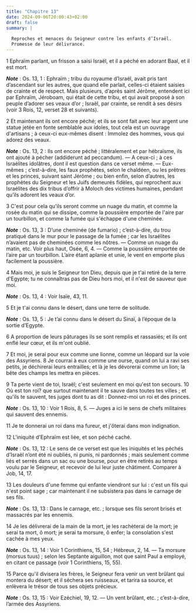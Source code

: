 ```yaml
---
title: "Chapitre 13"
date: 2024-09-06T20:00:43+02:00
draft: false
summary: |
  
  Reproches et menaces du Seigneur contre les enfants d’Israël.
  Promesse de leur délivrance.
---
```



1 Ephraïm parlant, un frisson a saisi Israël, et il a péché en adorant Baal, et il est mort.

***Note*** :  Os. 13, 1 : Ephraïm ; tribu du royaume d’Israël, avait pris tant d’ascendant sur les autres, que quand elle parlait, celles-ci étaient saisies de crainte et de respect. Mais plusieurs, d’après saint Jérôme, entendent ici par Ephraïm, Jéroboam, qui était de cette tribu, et qui avait proposé à son peuple d’adorer ses veaux d’or ; Israël, par crainte, se rendit à ses désirs (voir 3 Rois, 12, verset 28 et suivants).

2 Et maintenant ils ont encore péché; et ils se sont fait avec leur argent une statue jetée en fonte semblable aux idoles, tout cela est un ouvrage d'artisans ; à ceux-ci eux-mêmes disent : Immolez des hommes, vous qui adorez des veaux.

***Note*** :  Os. 13, 2 : Ils ont encore péché ; littéralement et par hébraïsme, ils ont ajouté à pécher (addiderunt ad peccandum). ― A ceux-ci ; à ces Israélites idolâtres, dont il est question dans ce verset même. ― Eux-mêmes ; c’est-à-dire, les faux prophètes, selon le chaldéen, ou les prêtres et les princes, suivant saint Jérôme ; ou bien enfin, selon d’autres, les prophètes du Seigneur et les Juifs demeurés fidèles, qui reprochent aux Israélites des dix tribus d’offrir à Moloch des victimes humaines, pendant qu’ils adorent les veaux d’or.

3 C'est pour cela qu'ils seront comme un nuage du matin, et comme la rosée du matin qui se dissipe, comme la poussière emportée de l'aire par un tourbillon, et comme la fumée qui s'échappe d'une cheminée.

***Note*** :  Os. 13, 3 : D’une cheminée (de fumario) ; c’est-à-dire, du trou pratiqué dans le mur pour le passage de la fumée ; car les Israélites n’avaient pas de cheminées comme les nôtres. ― Comme un nuage du matin, etc. Voir plus haut, Osée, 6, 4. ― Comme la poussière emportée de l’aire par un tourbillon. L’aire étant aplanie et unie, le vent en emporte plus facilement la poussière.


4 Mais moi, je suis le Seigneur ton Dieu, depuis que je t'ai retiré de la terre d'Egypte; tu ne connaîtras pas de Dieu hors moi, et il n'est de sauveur que moi.

***Note*** :  Os. 13, 4 : Voir Isaïe, 43, 11.

5 Et je t'ai connu dans le désert, dans une terre de solitude.

***Note*** :  Os. 13, 5 : Je t’ai connu dans le désert du Sinaï, à l’époque de la sortie d’Egypte.

6 A proportion de leurs pâturages ils se sont remplis et rassasiés; et ils ont enflé leur cœur, et ils m'ont oublié.


7 Et moi, je serai pour eux comme une lionne, comme un léopard sur la voie des Assyriens. 8 Je courrai à eux comme une ourse, quand on lui a ravi ses petits, je déchirerai leurs entrailles; et là je les dévorerai comme un lion; la bête des champs les mettra en pièces.


9 Ta perte vient de toi, Israël; c'est seulement en moi qu'est ton secours. 10 Où est ton roi? que surtout maintenant il te sauve dans toutes tes villes ; et qu'ils te sauvent, tes juges dont tu as dit : Donnez-moi un roi et des princes.

***Note*** :  Os. 13, 10 : Voir 1 Rois, 8, 5. ― Juges a ici le sens de chefs militaires qui sauvent des ennemis.

11 Je te donnerai un roi dans ma fureur, et j'ôterai dans mon indignation.


12 L'iniquité d'Ephraïm est liée, et son péché caché.

***Note*** :  Os. 13, 12 : Le sens de ce verset est que les iniquités et les péchés d’Israël n’ont été ni oubliés, ni punis, ni pardonnés ; mais seulement comme liés et serrés dans un sac ou une bourse, pour en être retirés au temps voulu par le Seigneur, et recevoir de lui leur juste châtiment. Comparer à Job, 14, 17.

13 Les douleurs d'une femme qui enfante viendront sur lui : c'est un fils qui n'est point sage ; car maintenant il ne subsistera pas dans le carnage de ses fils.

***Note*** :  Os. 13, 13 : Dans le carnage, etc. ; lorsque ses fils seront brisés et massacrés par les ennemis.


14 Je les délivrerai de la main de la mort, je les rachèterai de la mort; je serai ta mort, ô mort; je serai ta morsure, ô enfer; la consolation s'est cachée à mes yeux.

***Note*** :  Os. 13, 14 : Voir 1 Corinthiens, 15, 54 ; Hébreux, 2, 14. ― Ta morsure (morsus tuus) ; selon les Septante aiguillon, mot que saint Paul a employé, en citant ce passage (voir 1 Corinthiens, 15, 55).

15 Parce qu'il divisera les frères, le Seigneur fera venir un vent brûlant qui montera du désert; et il séchera ses ruisseaux, et tarira sa source, et enlèvera le trésor de tous ses objets précieux.

***Note*** :  Os. 13, 15 : Voir Ezéchiel, 19, 12. ― Un vent brûlant, etc. ; c’est-à-dire, l’armée des Assyriens.

